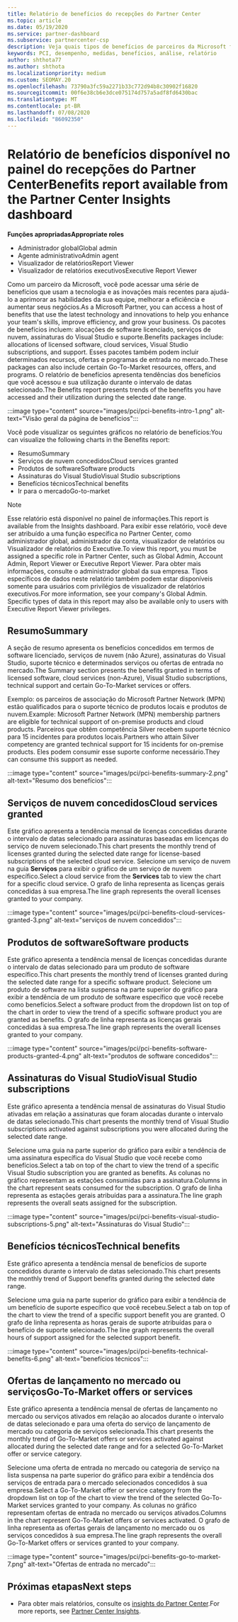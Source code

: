 ```yaml
---
title: Relatório de benefícios do recepções do Partner Center
ms.topic: article
ms.date: 05/19/2020
ms.service: partner-dashboard
ms.subservice: partnercenter-csp
description: Veja quais tipos de benefícios de parceiros da Microsoft foram concedidos para ajudar a aumentar seus negócios, melhorar a eficiência e aprimorar as habilidades da sua equipe.
keywords: PCI, desempenho, medidas, benefícios, análise, relatório
author: shthota77
ms.author: shthota
ms.localizationpriority: medium
ms.custom: SEOMAY.20
ms.openlocfilehash: 73790a3fc59a2271b33c772d94b8c30902f16820
ms.sourcegitcommit: 00f6e38cb6e3dce075174d757a5adf8fd6430bac
ms.translationtype: MT
ms.contentlocale: pt-BR
ms.lasthandoff: 07/08/2020
ms.locfileid: "86092350"
---
```

# <a name="benefits-report-available-from-the-partner-center-insights-dashboard"></a><span data-ttu-id="b489f-104">Relatório de benefícios disponível no painel do recepções do Partner Center</span><span class="sxs-lookup"><span data-stu-id="b489f-104">Benefits report available from the Partner Center Insights dashboard</span></span>

<span data-ttu-id="b489f-105">**Funções apropriadas**</span><span class="sxs-lookup"><span data-stu-id="b489f-105">**Appropriate roles**</span></span>

- <span data-ttu-id="b489f-106">Administrador global</span><span class="sxs-lookup"><span data-stu-id="b489f-106">Global admin</span></span>
- <span data-ttu-id="b489f-107">Agente administrativo</span><span class="sxs-lookup"><span data-stu-id="b489f-107">Admin agent</span></span>
- <span data-ttu-id="b489f-108">Visualizador de relatórios</span><span class="sxs-lookup"><span data-stu-id="b489f-108">Report Viewer</span></span>
- <span data-ttu-id="b489f-109">Visualizador de relatórios executivos</span><span class="sxs-lookup"><span data-stu-id="b489f-109">Executive Report Viewer</span></span>

<span data-ttu-id="b489f-110">Como um parceiro da Microsoft, você pode acessar uma série de benefícios que usam a tecnologia e as inovações mais recentes para ajudá-lo a aprimorar as habilidades da sua equipe, melhorar a eficiência e aumentar seus negócios.</span><span class="sxs-lookup"><span data-stu-id="b489f-110">As a Microsoft Partner, you can access a host of benefits that use the latest technology and innovations to help you enhance your team's skills, improve efficiency, and grow your business.</span></span> <span data-ttu-id="b489f-111">Os pacotes de benefícios incluem: alocações de software licenciado, serviços de nuvem, assinaturas do Visual Studio e suporte.</span><span class="sxs-lookup"><span data-stu-id="b489f-111">Benefits packages include: allocations of licensed software, cloud services, Visual Studio subscriptions, and support.</span></span> <span data-ttu-id="b489f-112">Esses pacotes também podem incluir determinados recursos, ofertas e programas de entrada no mercado.</span><span class="sxs-lookup"><span data-stu-id="b489f-112">These packages can also include certain Go-To-Market resources, offers, and programs.</span></span> <span data-ttu-id="b489f-113">O relatório de benefícios apresenta tendências dos benefícios que você acessou e sua utilização durante o intervalo de datas selecionado.</span><span class="sxs-lookup"><span data-stu-id="b489f-113">The Benefits report presents trends of the benefits you have accessed and their utilization during the selected date range.</span></span>

:::image type="content" source="images/pci/pci-benefits-intro-1.png" alt-text="Visão geral da página de benefícios":::

<span data-ttu-id="b489f-115">Você pode visualizar os seguintes gráficos no relatório de benefícios:</span><span class="sxs-lookup"><span data-stu-id="b489f-115">You can visualize the following charts in the Benefits report:</span></span>

- <span data-ttu-id="b489f-116">Resumo</span><span class="sxs-lookup"><span data-stu-id="b489f-116">Summary</span></span>
- <span data-ttu-id="b489f-117">Serviços de nuvem concedidos</span><span class="sxs-lookup"><span data-stu-id="b489f-117">Cloud services granted</span></span>
- <span data-ttu-id="b489f-118">Produtos de software</span><span class="sxs-lookup"><span data-stu-id="b489f-118">Software products</span></span>
- <span data-ttu-id="b489f-119">Assinaturas do Visual Studio</span><span class="sxs-lookup"><span data-stu-id="b489f-119">Visual Studio subscriptions</span></span>
- <span data-ttu-id="b489f-120">Benefícios técnicos</span><span class="sxs-lookup"><span data-stu-id="b489f-120">Technical benefits</span></span>
- <span data-ttu-id="b489f-121">Ir para o mercado</span><span class="sxs-lookup"><span data-stu-id="b489f-121">Go-to-market</span></span>

 > [!NOTE]
 > <span data-ttu-id="b489f-122">Esse relatório está disponível no painel de informações.</span><span class="sxs-lookup"><span data-stu-id="b489f-122">This report is available from the Insights dashboard.</span></span> <span data-ttu-id="b489f-123">Para exibir esse relatório, você deve ser atribuído a uma função específica no Partner Center, como administrador global, administrador da conta, visualizador de relatórios ou Visualizador de relatórios do Executive.</span><span class="sxs-lookup"><span data-stu-id="b489f-123">To view this report, you must be assigned a specific role in Partner Center, such as Global Admin, Account Admin, Report Viewer or Executive Report Viewer.</span></span> <span data-ttu-id="b489f-124">Para obter mais informações, consulte o administrador global da sua empresa. Tipos específicos de dados neste relatório também podem estar disponíveis somente para usuários com privilégios de visualizador de relatórios executivos.</span><span class="sxs-lookup"><span data-stu-id="b489f-124">For more information, see your company's Global Admin. Specific types of data in this report may also be available only to users with Executive Report Viewer privileges.</span></span>

## <a name="summary"></a><span data-ttu-id="b489f-125">Resumo</span><span class="sxs-lookup"><span data-stu-id="b489f-125">Summary</span></span>

<span data-ttu-id="b489f-126">A seção de resumo apresenta os benefícios concedidos em termos de software licenciado, serviços de nuvem (não Azure), assinaturas do Visual Studio, suporte técnico e determinados serviços ou ofertas de entrada no mercado.</span><span class="sxs-lookup"><span data-stu-id="b489f-126">The Summary section presents the benefits granted in terms of licensed software, cloud services (non-Azure), Visual Studio subscriptions, technical support and certain Go-To-Market services or offers.</span></span>

<span data-ttu-id="b489f-127">Exemplo: os parceiros de associação do Microsoft Partner Network (MPN) estão qualificados para o suporte técnico de produtos locais e produtos de nuvem.</span><span class="sxs-lookup"><span data-stu-id="b489f-127">Example: Microsoft Partner Network (MPN) membership partners are eligible for technical support of on-premise products and cloud products.</span></span> <span data-ttu-id="b489f-128">Parceiros que obtêm competência Silver recebem suporte técnico para 15 incidentes para produtos locais.</span><span class="sxs-lookup"><span data-stu-id="b489f-128">Partners who attain Silver competency are granted technical support for 15 incidents for on-premise products.</span></span> <span data-ttu-id="b489f-129">Eles podem consumir esse suporte conforme necessário.</span><span class="sxs-lookup"><span data-stu-id="b489f-129">They can consume this support as needed.</span></span> 

:::image type="content" source="images/pci/pci-benefits-summary-2.png" alt-text="Resumo dos benefícios":::

## <a name="cloud-services-granted"></a><span data-ttu-id="b489f-131">Serviços de nuvem concedidos</span><span class="sxs-lookup"><span data-stu-id="b489f-131">Cloud services granted</span></span>

<span data-ttu-id="b489f-132">Este gráfico apresenta a tendência mensal de licenças concedidas durante o intervalo de datas selecionado para assinaturas baseadas em licenças do serviço de nuvem selecionado.</span><span class="sxs-lookup"><span data-stu-id="b489f-132">This chart presents the monthly trend of licenses granted during the selected date range for license-based subscriptions of the selected cloud service.</span></span>
<span data-ttu-id="b489f-133">Selecione um serviço de nuvem na guia **Serviços** para exibir o gráfico de um serviço de nuvem específico.</span><span class="sxs-lookup"><span data-stu-id="b489f-133">Select a cloud service from the **Services** tab to view the chart for a specific cloud service.</span></span> <span data-ttu-id="b489f-134">O grafo de linha representa as licenças gerais concedidas à sua empresa.</span><span class="sxs-lookup"><span data-stu-id="b489f-134">The line graph represents the overall licenses granted to your company.</span></span>

:::image type="content" source="images/pci/pci-benefits-cloud-services-granted-3.png" alt-text="serviços de nuvem concedidos":::

## <a name="software-products"></a><span data-ttu-id="b489f-136">Produtos de software</span><span class="sxs-lookup"><span data-stu-id="b489f-136">Software products</span></span>

<span data-ttu-id="b489f-137">Este gráfico apresenta a tendência mensal de licenças concedidas durante o intervalo de datas selecionado para um produto de software específico.</span><span class="sxs-lookup"><span data-stu-id="b489f-137">This chart presents the monthly trend of licenses granted during the selected date range for a specific software product.</span></span> <span data-ttu-id="b489f-138">Selecione um produto de software na lista suspensa na parte superior do gráfico para exibir a tendência de um produto de software específico que você recebe como benefícios.</span><span class="sxs-lookup"><span data-stu-id="b489f-138">Select a software product from the dropdown list on top of the chart in order to view the trend of a specific software product you are granted as benefits.</span></span> <span data-ttu-id="b489f-139">O grafo de linha representa as licenças gerais concedidas à sua empresa.</span><span class="sxs-lookup"><span data-stu-id="b489f-139">The line graph represents the overall licenses granted to your company.</span></span>

:::image type="content" source="images/pci/pci-benefits-software-products-granted-4.png" alt-text="produtos de software concedidos":::

## <a name="visual-studio-subscriptions"></a><span data-ttu-id="b489f-141">Assinaturas do Visual Studio</span><span class="sxs-lookup"><span data-stu-id="b489f-141">Visual Studio subscriptions</span></span>

<span data-ttu-id="b489f-142">Este gráfico apresenta a tendência mensal de assinaturas do Visual Studio ativadas em relação a assinaturas que foram alocadas durante o intervalo de datas selecionado.</span><span class="sxs-lookup"><span data-stu-id="b489f-142">This chart presents the monthly trend of Visual Studio subscriptions activated against subscriptions you were allocated during the selected date range.</span></span>

<span data-ttu-id="b489f-143">Selecione uma guia na parte superior do gráfico para exibir a tendência de uma assinatura específica do Visual Studio que você recebe como benefícios.</span><span class="sxs-lookup"><span data-stu-id="b489f-143">Select a tab on top of the chart to view the trend of a specific Visual Studio subscription you are granted as benefits.</span></span> <span data-ttu-id="b489f-144">As colunas no gráfico representam as estações consumidas para a assinatura.</span><span class="sxs-lookup"><span data-stu-id="b489f-144">Columns in the chart represent seats consumed for the subscription.</span></span> <span data-ttu-id="b489f-145">O grafo de linha representa as estações gerais atribuídas para a assinatura.</span><span class="sxs-lookup"><span data-stu-id="b489f-145">The line graph represents the overall seats assigned for the subscription.</span></span>

:::image type="content" source="images/pci/pci-benefits-visual-studio-subscriptions-5.png" alt-text="Assinaturas do Visual Studio":::

## <a name="technical-benefits"></a><span data-ttu-id="b489f-147">Benefícios técnicos</span><span class="sxs-lookup"><span data-stu-id="b489f-147">Technical benefits</span></span>

<span data-ttu-id="b489f-148">Este gráfico apresenta a tendência mensal de benefícios de suporte concedidos durante o intervalo de datas selecionado.</span><span class="sxs-lookup"><span data-stu-id="b489f-148">This chart presents the monthly trend of Support benefits granted during the selected date range.</span></span>

<span data-ttu-id="b489f-149">Selecione uma guia na parte superior do gráfico para exibir a tendência de um benefício de suporte específico que você recebeu.</span><span class="sxs-lookup"><span data-stu-id="b489f-149">Select a tab on top of the chart to view the trend of a specific support benefit you are granted.</span></span> <span data-ttu-id="b489f-150">O grafo de linha representa as horas gerais de suporte atribuídas para o benefício de suporte selecionado.</span><span class="sxs-lookup"><span data-stu-id="b489f-150">The line graph represents the overall hours of support assigned for the selected support benefit.</span></span>

:::image type="content" source="images/pci/pci-benefits-technical-benefits-6.png" alt-text="benefícios técnicos":::

## <a name="go-to-market-offers-or-services"></a><span data-ttu-id="b489f-152">Ofertas de lançamento no mercado ou serviços</span><span class="sxs-lookup"><span data-stu-id="b489f-152">Go-To-Market offers or services</span></span>

<span data-ttu-id="b489f-153">Este gráfico apresenta a tendência mensal de ofertas de lançamento no mercado ou serviços ativados em relação ao alocados durante o intervalo de datas selecionado e para uma oferta do serviço de lançamento de mercado ou categoria de serviços selecionada.</span><span class="sxs-lookup"><span data-stu-id="b489f-153">This chart presents the monthly trend of Go-To-Market offers or services activated against allocated during the selected date range and for a selected Go-To-Market offer or service category.</span></span>

<span data-ttu-id="b489f-154">Selecione uma oferta de entrada no mercado ou categoria de serviço na lista suspensa na parte superior do gráfico para exibir a tendência dos serviços de entrada para o mercado selecionados concedidos à sua empresa.</span><span class="sxs-lookup"><span data-stu-id="b489f-154">Select a Go-To-Market offer or service category from the dropdown list on top of the chart to view the trend of the selected Go-To-Market services granted to your company.</span></span> <span data-ttu-id="b489f-155">As colunas no gráfico representam ofertas de entrada no mercado ou serviços ativados.</span><span class="sxs-lookup"><span data-stu-id="b489f-155">Columns in the chart represent Go-To-Market offers or services activated.</span></span> <span data-ttu-id="b489f-156">O grafo de linha representa as ofertas gerais de lançamento no mercado ou os serviços concedidos à sua empresa.</span><span class="sxs-lookup"><span data-stu-id="b489f-156">The line graph represents the overall Go-To-Market offers or services granted to your company.</span></span>

:::image type="content" source="images/pci/pci-benefits-go-to-market-7.png" alt-text="Ofertas de entrada no mercado":::

## <a name="next-steps"></a><span data-ttu-id="b489f-158">Próximas etapas</span><span class="sxs-lookup"><span data-stu-id="b489f-158">Next steps</span></span>

- <span data-ttu-id="b489f-159">Para obter mais relatórios, consulte os [insights do Partner Center](partner-center-insights.md).</span><span class="sxs-lookup"><span data-stu-id="b489f-159">For more reports, see [Partner Center Insights](partner-center-insights.md).</span></span>

